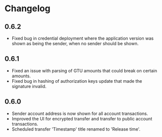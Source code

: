 # Changelog

## 0.6.2

* Fixed bug in credential deployment where the application version was shown as being the sender, when no sender should be shown.

## 0.6.1

* Fixed an issue with parsing of GTU amounts that could break on certain amounts.
* Fixed bug in hashing of authorization keys update that made the signature invalid.

## 0.6.0

* Sender account address is now shown for all account transactions.
* Improved the UI for encrypted transfer and transfer to public account transactions.
* Scheduled transfer 'Timestamp' title renamed to 'Release time'.